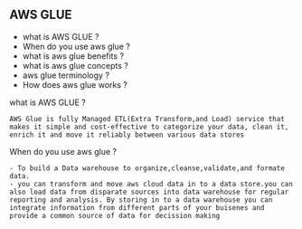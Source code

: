 ## AWS GLUE
- what is AWS GLUE ?
- When do you use aws glue  ?
- what is aws glue benefits ?
- what is aws glue concepts ?
- aws glue terminology ?
- How does aws glue works ?

what is AWS GLUE ?
```
AWS Glue is fully Managed ETL(Extra Transform,and Load) service that makes it simple and cost-effective to categorize your data, clean it, enrich it and move it reliably between various data stores
```
When do you use aws glue  ?
```
- To build a Data warehouse to organize,cleanse,validate,and formate data. 
- you can transform and move aws cloud data in to a data store.you can also load data from disparate sources into data warehouse for regular reporting and analysis. By storing in to a data warehouse you can integrate information from different parts of your buisenes and provide a common source of data for decission making 
```
